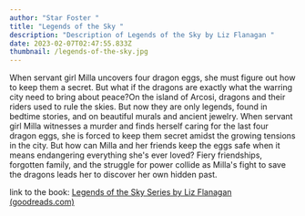 ```yaml
---
author: "Star Foster "
title: "Legends of the Sky "
description: "Description of Legends of the Sky by Liz Flanagan "
date: 2023-02-07T02:47:55.833Z
thumbnail: /legends-of-the-sky.jpg
---
```

When servant girl Milla uncovers four dragon eggs, she must figure out how to keep them a secret. But what if the dragons are exactly what the warring city need to bring about peace?On the island of Arcosi, dragons and their riders used to rule the skies. But now they are only legends, found in bedtime stories, and on beautiful murals and ancient jewelry. When servant girl Milla witnesses a murder and finds herself caring for the last four dragon eggs, she is forced to keep them secret amidst the growing tensions in the city. But how can Milla and her friends keep the eggs safe when it means endangering everything she's ever loved? Fiery friendships, forgotten family, and the struggle for power collide as Milla's fight to save the dragons leads her to discover her own hidden past.

link to the book: [Legends of the Sky Series by Liz Flanagan (goodreads.com)](https://www.goodreads.com/series/289811-legends-of-the-sky)